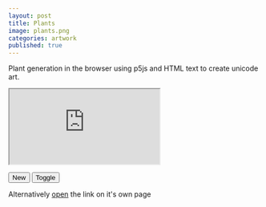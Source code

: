 ```yaml
---
layout: post
title: Plants
image: plants.png
categories: artwork
published: true
---
```


Plant generation in the browser using p5js and HTML text to create unicode art.

<iframe id="iframe" src="https://allyradomski.art/p5js/plants/" title="plants">
</iframe>

<button id="new" onclick="reload()">New</button>
<button id="toggle" onclick="toggle()">Toggle</button>
<script>
    let iframe = document.getElementById("iframe");
    let main = document.getElementById("main");

    element.dispatchEvent(new KeyboardEvent('keydown', {'key': 'a'}));
    function reload() {
        iframe.dispatchEvent(new Event("focus"));
        iframe.dispatchEvent(new KeyboardEvent("keydown'", {"key": "r"}));
    }
    function toggle() {
        iframe.dispatchEvent(new Event("focus"));
        iframe.dispatchEvent(new KeyboardEvent("keydown'", {"key": " "}));
    }
    
    function resize() {
        iframe.style.width = (main.clientWidth - 2) + "px";
        iframe.style.height = ((main.clientWidth - 2) * 0.5625) + "px";
    }
    resize();
    window.onresize = resize;
</script>

Alternatively [open](https://allyradomski.art/p5js/plants/) the link on it's own page